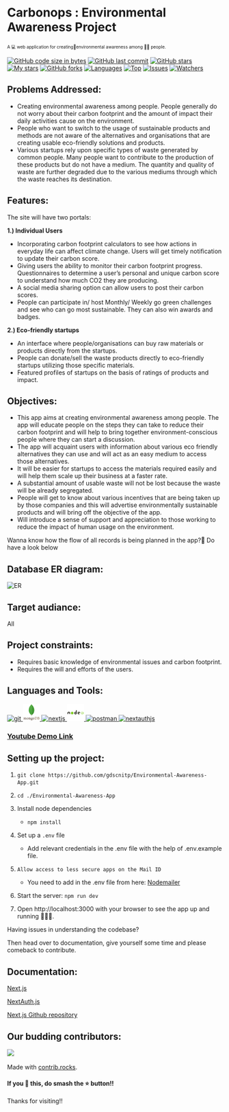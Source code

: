 
# Carbonops : Environmental Awareness Project

 <font size=1> A 💻 web application for creating🌲environmental awareness among 🤝‍🧑 people. </font>
 
[![GitHub code size in bytes](https://img.shields.io/github/languages/code-size/gdscnitp/Environmental-Awareness-App?logo=github&style=for-the-badge)](https://github.com/gdscnitp/) 
[![GitHub last commit](https://img.shields.io/github/last-commit/gdscnitp/Environmental-Awareness-App?style=for-the-badge&logo=git)](https://github.com/gdscnitp/) 
[![GitHub stars](https://img.shields.io/github/stars/gdscnitp/Environmental-Awareness-App?style=for-the-badge)](https://github.com/gdscnitp/Environmental-Awareness-App/stargazers) 
[![My stars](https://img.shields.io/github/stars/SrijanShovit?affiliations=OWNER%2CCOLLABORATOR&style=for-the-badge&label=My%20stars)](https://github.com/gdscnitp/Environmental-Awareness-App/stargazers) 
[![GitHub forks](https://img.shields.io/github/forks/gdscnitp/Environmental-Awareness-App?style=for-the-badge&logo=git)](https://github.com/gdscnitp/Environmental-Awareness-App/network)
[![Languages](https://img.shields.io/github/languages/count/gdscnitp/Environmental-Awareness-App?style=for-the-badge)](https://github.com/gdscnitp/Environmental-Awareness-App)
[![Top](https://img.shields.io/github/languages/top/gdscnitp/Environmental-Awareness-App?style=for-the-badge&label=Top%20Languages)](https://github.com/gdscnitp/Environmental-Awareness-App)
[![Issues](https://img.shields.io/github/issues/gdscnitp/Environmental-Awareness-App?style=for-the-badge&label=Issues)](https://github.com/gdscnitp/Environmental-Awareness-App)
[![Watchers](	https://img.shields.io/github/watchers/gdscnitp/Environmental-Awareness-App?label=Watch&style=for-the-badge)](https://github.com/gdscnitp/Environmental-Awareness-App/) 


## Problems Addressed:

- Creating environmental awareness among people. People generally do not worry about their carbon footprint and the amount of impact their daily activities cause on the environment.
- People who want to switch to the usage of sustainable products and methods are not aware of the alternatives and organisations that are creating usable eco-friendly solutions and products.
- Various startups rely upon specific types of waste generated by common people. Many people want to contribute to the production of these products but do not have a medium. The quantity and quality of waste are further degraded due to the various mediums through which the waste reaches its destination.


## Features: 
The site will have two portals:
 
 **1.) Individual Users**
- Incorporating carbon footprint calculators to see how actions in everyday life can affect climate change. Users will get timely notification to update their carbon score.
- Giving users the ability to monitor their carbon footprint progress. Questionnaires to determine a user’s personal and unique carbon score to understand how much CO2 they are producing.
- A social media sharing option can allow users to post their carbon scores.
- People can participate in/ host Monthly/ Weekly go green challenges and see who can go most sustainable. They can also win awards and badges.

**2.) Eco-friendly startups**
- An interface where people/organisations can buy raw materials or products directly from the startups.
- People can donate/sell the waste products directly to eco-friendly startups utilizing those specific materials.
- Featured profiles of startups on the basis of ratings of products and impact.

## Objectives:
- This app aims at creating environmental awareness among people. The app will educate people on the steps they can take to reduce their carbon footprint and will help to bring together environment-conscious people where they can start a discussion.
- The app will acquaint users with information about various eco friendly alternatives  they can use and will act as an easy medium to access those alternatives.
- It will be easier for startups to access the materials required easily and will help them scale up their business at a faster rate. 
- A substantial amount of usable waste will not be lost because the waste will be already segregated.
- People will get to know about various incentives that are being taken up by those companies and this will advertise environmentally sustainable products and will bring off the objective of the app.
- Will introduce a sense of support and appreciation to those working to reduce the impact of human usage on the environment.


Wanna know how the flow of all records is being planned in the app?🤔
Do have a look below
## Database ER diagram:
<img src="https://github.com/gdscnitp/Environmental-Awareness-App/blob/main/Env-awareness.drawio.png" alt="ER" width="1100" height="700"/>


## Target audiance: 
All

## Project constraints:
- Requires basic knowledge of environmental issues and carbon footprint.
- Requires the will and efforts of the users.


## Languages and Tools:
<p align="left"> <a href="https://git-scm.com/" target="_blank" rel="noreferrer"> <img src="https://www.vectorlogo.zone/logos/git-scm/git-scm-icon.svg" alt="git" width="40" height="40"/> </a> <a href="https://www.mongodb.com/" target="_blank" rel="noreferrer"> <img src="https://raw.githubusercontent.com/devicons/devicon/master/icons/mongodb/mongodb-original-wordmark.svg" alt="mongodb" width="40" height="40"/> </a> <a href="https://nextjs.org/" target="_blank" rel="noreferrer"> <img src="https://cdn.worldvectorlogo.com/logos/nextjs-2.svg" alt="nextjs" width="40" height="40"/> </a> <a href="https://nodejs.org" target="_blank" rel="noreferrer"> <img src="https://raw.githubusercontent.com/devicons/devicon/master/icons/nodejs/nodejs-original-wordmark.svg" alt="nodejs" width="40" height="40"/> </a><a href="https://postman.com" target="_blank" rel="noreferrer"> <img src="https://www.vectorlogo.zone/logos/getpostman/getpostman-icon.svg" alt="postman" width="40" height="40"/><a href="https://next-auth.js.org/" target="_blank" rel="noreferrer"> <img src="https://next-auth.js.org/img/logo/logo-sm.png" alt="nextauthjs" width="40" height="40"/> </p>

 

### [Youtube Demo Link](https://youtu.be/4JBsmb1RRRg)


 
## Setting up the project:

1. `git clone https://github.com/gdscnitp/Environmental-Awareness-App.git` 

2. `cd ./Environmental-Awareness-App`

3. Install node dependencies 
   - `npm install`
   
4. Set up a `.env` file 
   - Add relevant credentials in the .env file with the help of .env.example file.

5. `Allow access to less secure apps on the Mail ID`
   - You need to add in the .env file from here: [Nodemailer](https://nodemailer.com/usage/using-gmail/)

6. Start the server: `npm run dev`

7. Open http://localhost:3000 with your browser to see the app up and running 🎉🥳🎊.


Having issues in understanding the codebase?
 
Then head over to documentation, give yourself some time and please comeback to contribute.
## Documentation:

[Next.js](https://nextjs.org/docs)

[NextAuth.js](https://next-auth.js.org/getting-started/introduction)

[Next.js Github repository](https://github.com/vercel/next.js/)

## Our budding contributors:

<a href="https://github.com/gdscnitp/Environmental-Awareness-App/graphs/contributors">
  <img src="https://contrib.rocks/image?repo=gdscnitp/Environmental-Awareness-App" />
</a>

Made with [contrib.rocks](https://contrib.rocks).
 

<h4>If you 💓 this, do smash the ⭐ button!!</h4>

Thanks for visiting!!


